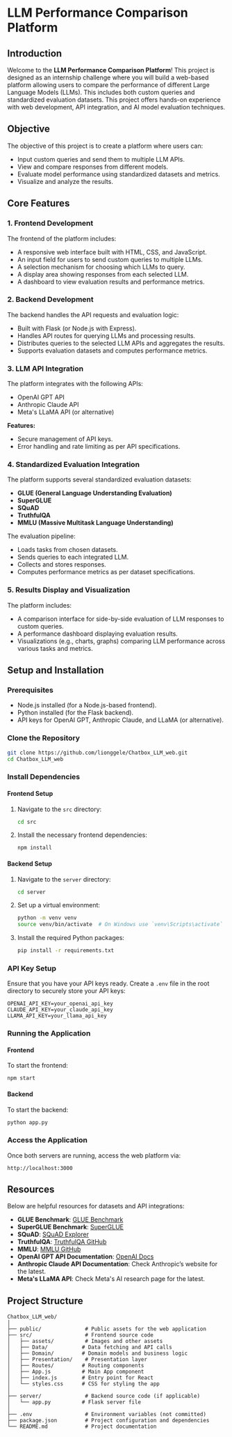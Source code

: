 # LLM Performance Comparison Platform

## Introduction

Welcome to the **LLM Performance Comparison Platform**! This project is designed as an internship challenge where you will build a web-based platform allowing users to compare the performance of different Large Language Models (LLMs). This includes both custom queries and standardized evaluation datasets. This project offers hands-on experience with web development, API integration, and AI model evaluation techniques.

## Objective

The objective of this project is to create a platform where users can:

- Input custom queries and send them to multiple LLM APIs.
- View and compare responses from different models.
- Evaluate model performance using standardized datasets and metrics.
- Visualize and analyze the results.

## Core Features

### 1. Frontend Development
The frontend of the platform includes:
- A responsive web interface built with HTML, CSS, and JavaScript.
- An input field for users to send custom queries to multiple LLMs.
- A selection mechanism for choosing which LLMs to query.
- A display area showing responses from each selected LLM.
- A dashboard to view evaluation results and performance metrics.

### 2. Backend Development
The backend handles the API requests and evaluation logic:
- Built with Flask (or Node.js with Express).
- Handles API routes for querying LLMs and processing results.
- Distributes queries to the selected LLM APIs and aggregates the results.
- Supports evaluation datasets and computes performance metrics.

### 3. LLM API Integration
The platform integrates with the following APIs:
- OpenAI GPT API
- Anthropic Claude API
- Meta's LLaMA API (or alternative)

**Features:**
- Secure management of API keys.
- Error handling and rate limiting as per API specifications.
  
### 4. Standardized Evaluation Integration
The platform supports several standardized evaluation datasets:
- **GLUE (General Language Understanding Evaluation)**
- **SuperGLUE**
- **SQuAD**
- **TruthfulQA**
- **MMLU (Massive Multitask Language Understanding)**

The evaluation pipeline:
- Loads tasks from chosen datasets.
- Sends queries to each integrated LLM.
- Collects and stores responses.
- Computes performance metrics as per dataset specifications.

### 5. Results Display and Visualization
The platform includes:
- A comparison interface for side-by-side evaluation of LLM responses to custom queries.
- A performance dashboard displaying evaluation results.
- Visualizations (e.g., charts, graphs) comparing LLM performance across various tasks and metrics.

## Setup and Installation

### Prerequisites
- Node.js installed (for a Node.js-based frontend).
- Python installed (for the Flask backend).
- API keys for OpenAI GPT, Anthropic Claude, and LLaMA (or alternative).

### Clone the Repository
```bash
git clone https://github.com/lionggele/Chatbox_LLM_web.git
cd Chatbox_LLM_web
```

### Install Dependencies

#### Frontend Setup
1. Navigate to the `src` directory:
   ```bash
   cd src
   ```

2. Install the necessary frontend dependencies:
   ```bash
   npm install
   ```

#### Backend Setup
1. Navigate to the `server` directory:
   ```bash
   cd server
   ```

2. Set up a virtual environment:
   ```bash
   python -m venv venv
   source venv/bin/activate  # On Windows use `venv\Scripts\activate`
   ```

3. Install the required Python packages:
   ```bash
   pip install -r requirements.txt
   ```

### API Key Setup
Ensure that you have your API keys ready. Create a `.env` file in the root directory to securely store your API keys:
```
OPENAI_API_KEY=your_openai_api_key
CLAUDE_API_KEY=your_claude_api_key
LLAMA_API_KEY=your_llama_api_key
```

### Running the Application

#### Frontend
To start the frontend:
```bash
npm start
```

#### Backend
To start the backend:
```bash
python app.py
```

### Access the Application
Once both servers are running, access the web platform via:
```
http://localhost:3000
```

## Resources

Below are helpful resources for datasets and API integrations:

- **GLUE Benchmark**: [GLUE Benchmark](https://gluebenchmark.com/)
- **SuperGLUE Benchmark**: [SuperGLUE](https://super.gluebenchmark.com/)
- **SQuAD**: [SQuAD Explorer](https://rajpurkar.github.io/SQuAD-explorer/)
- **TruthfulQA**: [TruthfulQA GitHub](https://github.com/sylinrl/TruthfulQA)
- **MMLU**: [MMLU GitHub](https://github.com/hendrycks/test)
- **OpenAI GPT API Documentation**: [OpenAI Docs](https://platform.openai.com/docs/)
- **Anthropic Claude API Documentation**: Check Anthropic’s website for the latest.
- **Meta's LLaMA API**: Check Meta's AI research page for the latest.

## Project Structure

```plaintext
Chatbox_LLM_web/
│
├── public/              # Public assets for the web application
├── src/                 # Frontend source code
│   ├── assets/          # Images and other assets
│   ├── Data/           # Data fetching and API calls
│   ├── Domain/         # Domain models and business logic
│   ├── Presentation/    # Presentation layer
│   ├── Routes/         # Routing components
│   ├── App.js          # Main App component
│   ├── index.js        # Entry point for React
│   └── styles.css      # CSS for styling the app
│
├── server/              # Backend source code (if applicable)
│   └── app.py          # Flask server file
│
├── .env                 # Environment variables (not committed)
├── package.json         # Project configuration and dependencies
└── README.md            # Project documentation
```
